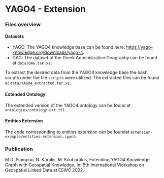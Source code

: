 # YAGO4 - Extension

### Files overview
#### Datasets

- YAGO: The YAGO4 knowledge base can be found here: https://yago-knowledge.org/downloads/yago-4.
- GAG: The dataset of the Greek Administration Geography can be found at `data/GAG.tar.xz`.  

To extract the desired data from the YAGO4 knowledge base the bash scripts under the file `scripts` were utilized. The extracted files can be found at `data/YAGO4_extracted.tar.xz`.

#### Extended Ontology

The extended version of the YAGO4 ontology can be found at `ontologies/ontology-ext.ttl`

#### Entities Extension

The code corresponding to entities extension can be foundat `extension-example/entities-extension.ipynb`

### Publication

M.D. Siampou, N. Karalis, M. Koubarakis, Extending YAGO4 Knowledge Graph with Geospatial Knowledge, In: 5th International Workshop on Geospatial Linked Data at ESWC 2022.


